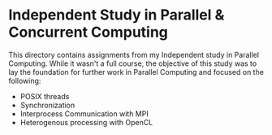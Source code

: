 # __Independent Study in Parallel & Concurrent Computing__

This directory contains assignments from my Independent study in Parallel Computing. While it wasn't a full course, the objective of this study was to lay the foundation for further work in Parallel Computing and focused on the following:

* POSIX threads
* Synchronization
* Interprocess Communication with MPI
* Heterogenous processing with OpenCL
